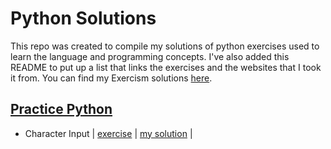 # Python Solutions

This repo was created to compile my solutions of python exercises used to learn the language and programming concepts. I've also 
added this README to put up a list that links the exercises and the websites that I took it from. You can find my Exercism solutions 
[here](https://github.com/veeskell/exercism).

## [Practice Python](https://github.com/veeskell/python-solutions/tree/main/practice-python)

- Character Input  | [exercise](https://www.practicepython.org/exercise/2014/01/29/01-character-input.html) |
[my solution](https://github.com/veeskell/python-solutions/blob/main/practice-python/character-input.py) |

